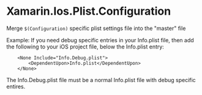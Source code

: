 # Xamarin.Ios.Plist.Configuration

Merge `$(Configuration)` specific plist settings file into the "master" file

Example:
If you need debug specific entries in your Info.plist file,
then add the following to your iOS project file, below the Info.plist entry:
```
	<None Include="Info.Debug.plist">
		<DependentUpon>Info.plist</DependentUpon>
	</None>
```
The Info.Debug.plist file must be a normal Info.plist file with debug specific entires.
